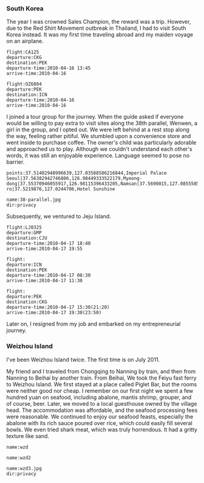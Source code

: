 <a-secret name="jyy" autoload></a-secret>

### South Korea

The year I was crowned Sales Champion, the reward was a trip. However, due to the Red Shirt Movement outbreak in Thailand, I had to visit South Korea instead. It was my first time traveling abroad and my maiden voyage on an airplane.

```<a-flight>
flight:CA125
departure:CKG
destination:PEK
departure-time:2010-04-16 13:45
arrive-time:2010-04-16
```

```<a-flight>
flight:OZ6804
departure:PEK
destination:ICN
departure-time:2010-04-16
arrive-time:2010-04-16
```

I joined a tour group for the journey. When the guide asked if everyone would be willing to pay extra to visit sites along the 38th parallel, Wenwen, a girl in the group, and I opted out. We were left behind at a rest stop along the way, feeling rather pitiful. We stumbled upon a convenience store and went inside to purchase coffee. The owner's child was particularly adorable and approached us to play. Although we couldn't understand each other's words, it was still an enjoyable experience. Language seemed to pose no barrier.

```<a-map>
points:37.51402948996639,127.03588586216844,Imperial Palace Seoul|37.56382942746806,126.98449333522179,Myeong-dong|37.55370946055917,126.98115396433205,Namsan|37.5690015,127.0855585,Siloam|37.778494623724804,126.68362613171828,Pilseung-ro|37.5219876,127.0244706,Hotel Sunshine
```

```<a-img>
name:38-parallel.jpg
dir:privacy
```

Subsequently, we ventured to Jeju Island.

```<a-flight>
flight:LJ0325
departure:GMP
destination:CJU
departure-time:2010-04-17 18:40
arrive-time:2010-04-17 19:55
```

```<a-flight>
flight:
departure:ICN
destination:PEK
departure-time:2010-04-17 08:30
arrive-time:2010-04-17 11:30
```

```<a-flight>
flight:
departure:PEK
destination:CKG
departure-time:2010-04-17 15:30(21:20)
arrive-time:2010-04-17 19:30(23:50)
```

<a-secret name="lxx" autoload></a-secret>

Later on, I resigned from my job and embarked on my entrepreneurial journey.

<a-secret name="ranling" autoload></a-secret>

### Weizhou Island

I've been Weizhou Island twice. The first time is on July 2011.

<a-secret name="zwd" autoload></a-secret>

My friend and I traveled from Chongqing to Nanning by train, and then from Nanning to Beihai by another train. From Beihai, We took the Feiyu fast ferry to Weizhou Island. We first stayed at a place called Piglet Bar, but the rooms were neither good nor cheap. I remember on our first night we spent a few hundred yuan on seafood, including abalone, mantis shrimp, grouper, and of course, beer. Later, we moved to a local guesthouse owned by the village head. The accommodation was affordable, and the seafood processing fees were reasonable. We continued to enjoy our seafood feasts, especially the abalone with its rich sauce poured over rice, which could easily fill several bowls. We even tried shark meat, which was truly horrendous. It had a gritty texture like sand.

```<a-img>
name:wzd
```

```<a-img>
name:wzd2
```

```<a-img>
name:wzd3.jpg
dir:privacy
```

